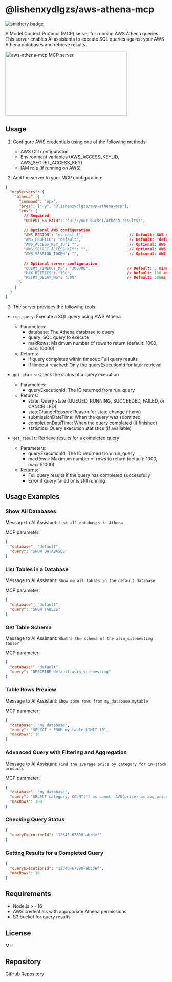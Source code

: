 # @lishenxydlgzs/aws-athena-mcp
[![smithery badge](https://smithery.ai/badge/@lishenxydlgzs/aws-athena-mcp)](https://smithery.ai/server/@lishenxydlgzs/aws-athena-mcp)

A Model Context Protocol (MCP) server for running AWS Athena queries. This server enables AI assistants to execute SQL queries against your AWS Athena databases and retrieve results.

<a href="https://glama.ai/mcp/servers/0i7dhkex6t">
  <img width="380" height="200" src="https://glama.ai/mcp/servers/0i7dhkex6t/badge" alt="aws-athena-mcp MCP server" />
</a>

## Usage

1. Configure AWS credentials using one of the following methods:
   - AWS CLI configuration
   - Environment variables (AWS_ACCESS_KEY_ID, AWS_SECRET_ACCESS_KEY)
   - IAM role (if running on AWS)

2. Add the server to your MCP configuration:

```json
{
  "mcpServers": {
    "athena": {
      "command": "npx",
      "args": ["-y", "@lishenxydlgzs/aws-athena-mcp"],
      "env": {
        // Required
        "OUTPUT_S3_PATH": "s3://your-bucket/athena-results/",
        
        // Optional AWS configuration
        "AWS_REGION": "us-east-1",                    // Default: AWS CLI default region
        "AWS_PROFILE": "default",                     // Default: 'default' profile
        "AWS_ACCESS_KEY_ID": "",                      // Optional: AWS access key
        "AWS_SECRET_ACCESS_KEY": "",                  // Optional: AWS secret key
        "AWS_SESSION_TOKEN": "",                      // Optional: AWS session token
        
        // Optional server configuration
        "QUERY_TIMEOUT_MS": "300000",                // Default: 5 minutes (300000ms)
        "MAX_RETRIES": "100",                        // Default: 100 attempts
        "RETRY_DELAY_MS": "500"                      // Default: 500ms between retries
      }
    }
  }
}
```

3. The server provides the following tools:

- `run_query`: Execute a SQL query using AWS Athena
  - Parameters:
    - database: The Athena database to query
    - query: SQL query to execute
    - maxRows: Maximum number of rows to return (default: 1000, max: 10000)
  - Returns:
    - If query completes within timeout: Full query results
    - If timeout reached: Only the queryExecutionId for later retrieval

- `get_status`: Check the status of a query execution
  - Parameters:
    - queryExecutionId: The ID returned from run_query
  - Returns:
    - state: Query state (QUEUED, RUNNING, SUCCEEDED, FAILED, or CANCELLED)
    - stateChangeReason: Reason for state change (if any)
    - submissionDateTime: When the query was submitted
    - completionDateTime: When the query completed (if finished)
    - statistics: Query execution statistics (if available)

- `get_result`: Retrieve results for a completed query
  - Parameters:
    - queryExecutionId: The ID returned from run_query
    - maxRows: Maximum number of rows to return (default: 1000, max: 10000)
  - Returns:
    - Full query results if the query has completed successfully
    - Error if query failed or is still running

## Usage Examples

### Show All Databases
Message to AI Assistant:
```List all databases in Athena```

MCP parameter:
```json
{
  "database": "default",
  "query": "SHOW DATABASES"
}
```

### List Tables in a Database
Message to AI Assistant:
```Show me all tables in the default database```

MCP parameter:
```json
{
  "database": "default",
  "query": "SHOW TABLES"
}
```

### Get Table Schema
Message to AI Assistant:
```What's the schema of the asin_sitebestimg table?```

MCP parameter:
```json
{
  "database": "default",
  "query": "DESCRIBE default.asin_sitebestimg"
}
```

### Table Rows Preview
Message to AI Assistant:
```Show some rows from my_database.mytable```

MCP parameter:
```json
{
  "database": "my_database",
  "query": "SELECT * FROM my_table LIMIT 10",
  "maxRows": 10
}
```

### Advanced Query with Filtering and Aggregation
Message to AI Assistant:
```Find the average price by category for in-stock products```

MCP parameter:
```json
{
  "database": "my_database",
  "query": "SELECT category, COUNT(*) as count, AVG(price) as avg_price FROM products WHERE in_stock = true GROUP BY category ORDER BY count DESC",
  "maxRows": 100
}
```

### Checking Query Status
```json
{
  "queryExecutionId": "12345-67890-abcdef"
}
```

### Getting Results for a Completed Query
```json
{
  "queryExecutionId": "12345-67890-abcdef",
  "maxRows": 10
}
```
## Requirements

- Node.js >= 16
- AWS credentials with appropriate Athena permissions
- S3 bucket for query results

## License

MIT

## Repository

[GitHub Repository](https://github.com/lishenxydlgzs/aws-athena-mcp)